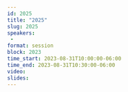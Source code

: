 ```yaml
---
id: 2025
title: "2025"
slug: 2025
speakers:
 - 
format: session
block: 2023
time_start: 2023-08-31T10:00:00-06:00
time_end: 2023-08-31T10:30:00-06:00
video:
slides:
---
```

